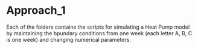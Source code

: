 # Approach_1

Each of the folders contains the scripts for simulating a Heat Pump model by maintaining the bpundary conditions from one week (each letter A, B, C is one week) and changing numerical parameters.
